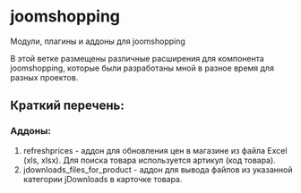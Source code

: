 # joomshopping
Модули, плагины и аддоны для joomshopping

В этой ветке размещены различные расширения для компонента joomshopping, которые были разработаны мной в разное время для разных проектов.

## Краткий перечень:
### Аддоны:
1. refreshprices - аддон для обновления цен в магазине из файла Excel (xls, xlsx). Для поиска товара используется артикул (код товара).
2. jdownloads_files_for_product - аддон для вывода файлов из указанной категории jDownloads в карточке товара.
